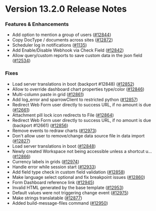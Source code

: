 # Version 13.2.0 Release Notes

### Features & Enhancements

- Add option to mention a group of users ([#12844](https://github.com/sparrownova/sparrow/pull/12844))
- Copy DocType / documents across sites ([#12872](https://github.com/sparrownova/sparrow/pull/12872))
- Scheduler log in notifications ([#1135](https://github.com/sparrownova/sparrow/pull/1135))
- Add Enable/Disable Webhook via Check Field ([#12842](https://github.com/sparrownova/sparrow/pull/12842))
- Allow query/custom reports to save custom data in the json field ([#12534](https://github.com/sparrownova/sparrow/pull/12534))

### Fixes

- Load server translations in boot (backport #12848) ([#12852](https://github.com/sparrownova/sparrow/pull/12852))
- Allow to override dashboard chart properties type/color ([#12846](https://github.com/sparrownova/sparrow/pull/12846))
- Multi-column paste in grid ([#12861](https://github.com/sparrownova/sparrow/pull/12861))
- Add log_error and sparrowClient to restricted python ([#12857](https://github.com/sparrownova/sparrow/pull/12857))
- Redirect Web Form user directly to success URL, if no amount is due ([#12661](https://github.com/sparrownova/sparrow/pull/12661))
- Attachment pill lock icon redirects to File ([#12864](https://github.com/sparrownova/sparrow/pull/12864))
- Redirect Web Form user directly to success URL, if no amount is due (backport #12661) ([#12856](https://github.com/sparrownova/sparrow/pull/12856))
- Remove events to redraw charts ([#12973](https://github.com/sparrownova/sparrow/pull/12973))
- Don't allow user to remove/change data source file in data import ([#12827](https://github.com/sparrownova/sparrow/pull/12827))
- Load server translations in boot ([#12848](https://github.com/sparrownova/sparrow/pull/12848))
- Newly created Workspace not being accessible unless a shortcut u… ([#12866](https://github.com/sparrownova/sparrow/pull/12866))
- Currency labels in grids ([#12974](https://github.com/sparrownova/sparrow/pull/12974))
- Handle error while session start ([#12933](https://github.com/sparrownova/sparrow/pull/12933))
- Add field type check in custom field validation ([#12858](https://github.com/sparrownova/sparrow/pull/12858))
- Make language select optional and fix breakpoint issues ([#12860](https://github.com/sparrownova/sparrow/pull/12860))
- Form Dashboard reference link ([#12945](https://github.com/sparrownova/sparrow/pull/12945))
- Invalid HTML generated by the base template ([#12953](https://github.com/sparrownova/sparrow/pull/12953))
- Default values were not triggering change event ([#12975](https://github.com/sparrownova/sparrow/pull/12975))
- Make strings translatable ([#12877](https://github.com/sparrownova/sparrow/pull/12877))
- Added build-message-files command ([#12950](https://github.com/sparrownova/sparrow/pull/12950))